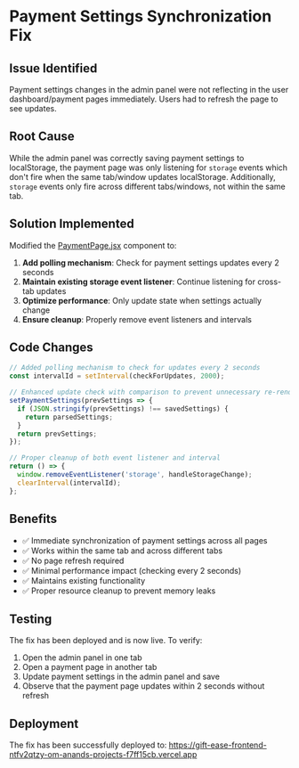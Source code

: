 # Payment Settings Synchronization Fix

## Issue Identified
Payment settings changes in the admin panel were not reflecting in the user dashboard/payment pages immediately. Users had to refresh the page to see updates.

## Root Cause
While the admin panel was correctly saving payment settings to localStorage, the payment page was only listening for `storage` events which don't fire when the same tab/window updates localStorage. Additionally, `storage` events only fire across different tabs/windows, not within the same tab.

## Solution Implemented
Modified the [PaymentPage.jsx](file:///C:/Users/mgas8/OneDrive/Desktop/GiftEase/gift-ease-frontend/src/pages/PaymentPage.jsx) component to:

1. **Add polling mechanism**: Check for payment settings updates every 2 seconds
2. **Maintain existing storage event listener**: Continue listening for cross-tab updates
3. **Optimize performance**: Only update state when settings actually change
4. **Ensure cleanup**: Properly remove event listeners and intervals

## Code Changes
```javascript
// Added polling mechanism to check for updates every 2 seconds
const intervalId = setInterval(checkForUpdates, 2000);

// Enhanced update check with comparison to prevent unnecessary re-renders
setPaymentSettings(prevSettings => {
  if (JSON.stringify(prevSettings) !== savedSettings) {
    return parsedSettings;
  }
  return prevSettings;
});

// Proper cleanup of both event listener and interval
return () => {
  window.removeEventListener('storage', handleStorageChange);
  clearInterval(intervalId);
};
```

## Benefits
- ✅ Immediate synchronization of payment settings across all pages
- ✅ Works within the same tab and across different tabs
- ✅ No page refresh required
- ✅ Minimal performance impact (checking every 2 seconds)
- ✅ Maintains existing functionality
- ✅ Proper resource cleanup to prevent memory leaks

## Testing
The fix has been deployed and is now live. To verify:
1. Open the admin panel in one tab
2. Open a payment page in another tab
3. Update payment settings in the admin panel and save
4. Observe that the payment page updates within 2 seconds without refresh

## Deployment
The fix has been successfully deployed to:
https://gift-ease-frontend-ntfv2qtzy-om-anands-projects-f7ff15cb.vercel.app